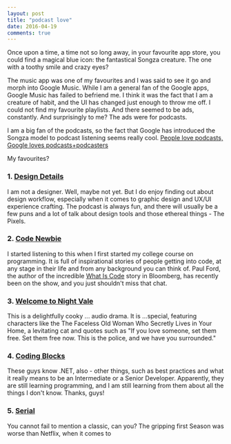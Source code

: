 ```yaml
---
layout: post
title: "podcast love"
date: 2016-04-19
comments: true
---
```


Once upon a time, a time not so long away, in your favourite app store, you could find a magical blue icon: the fantastical Songza creature. The one with a toothy smile and crazy eyes? 

The music app was one of my favourites and I was said to see it go and morph into Google Music. While I am a general fan of the Google apps, Google Music has failed to befriend me. I think it was the fact that I am a creature of habit, and the UI has changed just enough to throw me off. I could not find my favourite playlists. And there seemed to be ads, constantly. And surprisingly to me? The ads were for podcasts.

I am a big fan of the podcasts, so the fact that Google has introduced the Songza model to podcast listening seems really cool. [People love podcasts, Google loves podcasts+podcasters](http://officialandroid.blogspot.ca/2016/04/welcome-to-google-play-music-podcast.html)

My favourites?

### 1. [Design Details](http://spec.fm/podcasts/design-details)
I am not a designer. Well, maybe not yet. But I do enjoy finding out about design workflow, especially when it comes to graphic design and UX/UI experience crafting. The podcast is always fun, and there will usually be a few puns and a lot of talk about design tools and those ethereal things - The Pixels.

### 2. [Code Newbie](http://www.codenewbie.org/podcast)
I started listening to this when I first started my college course on programming. It is full of inspirational stories of people getting into code, at any stage in their life and from any background you can think of. Paul Ford, the author of the incredible [What Is Code](http://www.bloomberg.com/graphics/2015-paul-ford-what-is-code/) story in Bloomberg, has recently been on the show, and you just shouldn't miss that chat.

### 3. [Welcome to Night Vale](http://podbay.fm/show/536258179)
This is a delightfully cooky ... audio drama. It is ...special, featuring characters like the The Faceless Old Woman Who Secretly Lives in Your Home, a levitating cat and quotes such as "If you love someone, set them free. Set them free now. This is the police, and we have you surrounded."

### 4. [Coding Blocks](http://www.codingblocks.net/)
These guys know .NET, also - other things, such as best practices and what it really means to be an Intermediate or a Senior Developer. Apparently, they are still learning programming, and I am still learning from them about all the things I don't know. Thanks, guys!

### 5. [Serial](https://serialpodcast.org/)
You cannot fail to mention a classic, can you? The gripping first Season was worse than Netflix, when it comes to  
